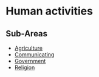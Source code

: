 # Human activities

## Sub-Areas

- [Agriculture](./Agriculture.md)
- [Communicating](./Communicating.md)
- [Government](./Government.md)
- [Religion](./Religion.md)
